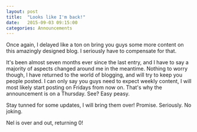 ```yaml
---
layout: post
title:  "Looks like I'm back!"
date:   2015-09-03 09:15:00
categories: Announcements
---
```


Once again, I delayed like a ton on bring you guys some more content on this amazingly designed blog. I seriously have to compensate for that.

It's been almost seven months ever since the last entry, and I have to say a majority of aspects changed around me in the meantime. Nothing to worry though, I have returned to the world of blogging, and will try to keep you people posted. I can only say you guys need to expect weekly content, I will most likely start posting on Fridays from now on. That's why the announcement is on a Thursday. See? Easy peasy.

Stay tunned for some updates, I will bring them over! Promise. Seriously. No joking.

Nel is over and out, returning 0!
